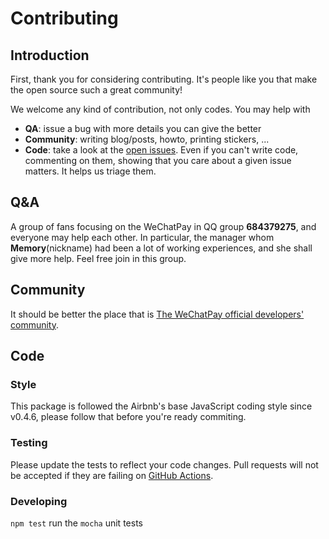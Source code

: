 # Contributing

## Introduction

First, thank you for considering contributing. It's people like you that make the open source such a great community!

We welcome any kind of contribution, not only codes. You may help with

- **QA**: issue a bug with more details you can give the better
- **Community**: writing blog/posts, howto, printing stickers, ...
- **Code**: take a look at the [open issues](issues). Even if you can't write code, commenting on them, showing that you care about a given issue matters. It helps us triage them.

## Q&A

A group of fans focusing on the WeChatPay in QQ group **684379275**, and everyone may help each other. In particular, the manager whom **Memory**(nickname) had been a lot of working experiences, and she shall give more help. Feel free join in this group.

## Community

It should be better the place that is [The WeChatPay official developers' community](https://developers.weixin.qq.com/community/pay).

## Code

### Style

This package is followed the Airbnb's base JavaScript coding style since v0.4.6, please follow that before you're ready commiting.

### Testing

Please update the tests to reflect your code changes. Pull requests will not be accepted if they are failing on [GitHub Actions](actions).

### Developing

`npm test` run the `mocha` unit tests
